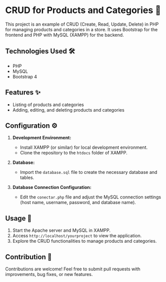 # CRUD for Products and Categories 🏪

This project is an example of CRUD (Create, Read, Update, Delete) in PHP for managing products and categories in a store. It uses Bootstrap for the frontend and PHP with MySQL (XAMPP) for the backend.

## Technologies Used 🛠️

- PHP
- MySQL
- Bootstrap 4

## Features ✨

- Listing of products and categories
- Adding, editing, and deleting products and categories

## Configuration ⚙️

1. **Development Environment:**
   - Install XAMPP (or similar) for local development environment.
   - Clone the repository to the `htdocs` folder of XAMPP.

2. **Database:**
   - Import the `database.sql` file to create the necessary database and tables.

3. **Database Connection Configuration:**
   - Edit the `conectar.php` file and adjust the MySQL connection settings (host name, username, password, and database name).

## Usage 🚀

1. Start the Apache server and MySQL in XAMPP.
2. Access `http://localhost/yourproject` to view the application.
3. Explore the CRUD functionalities to manage products and categories.

## Contribution 💬

Contributions are welcome! Feel free to submit pull requests with improvements, bug fixes, or new features.

